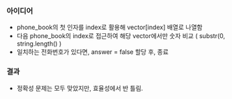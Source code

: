 ### 아이디어
  - phone_book의 첫 인자를 index로 활용해 vector[index] 배열로 나열함
  - 다음 phone_book의 index로 접근하여 해당 vector에서만 숫자 비교 ( substr(0, string.length() )
  - 일치하는 전화번호가 있다면, answer = false 할당 후, 종료
### 결과
  - 정확성 문제는 모두 맞았지만, 효율성에서 반 틀림. 


